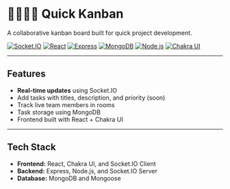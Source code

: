 # 👨‍💻👩‍💻 Quick Kanban

A collaborative kanban board built for quick project development.

[![Socket.IO](https://img.shields.io/badge/Socket.IO-black?logo=socket.io&style=for-the-badge)](https://socket.io/)
[![React](https://img.shields.io/badge/React-20232a?logo=react&logoColor=61dafb&style=for-the-badge)](https://reactjs.org/)
[![Express](https://img.shields.io/badge/Express.js-404D59?logo=express&style=for-the-badge)](https://expressjs.com/)
[![MongoDB](https://img.shields.io/badge/MongoDB-4ea94b?logo=mongodb&logoColor=white&style=for-the-badge)](https://www.mongodb.com/)
[![Node.js](https://img.shields.io/badge/Node.js-339933?logo=node.js&logoColor=white&style=for-the-badge)](https://nodejs.org/)
[![Chakra UI](https://img.shields.io/badge/Chakra%20UI-319795?logo=chakraui&logoColor=white&style=for-the-badge)](https://chakra-ui.com/)

---

## Features

- **Real-time updates** using Socket.IO
- Add tasks with titles, description, and priority (soon)
- Track live team members in rooms
- Task storage using MongoDB
- Frontend built with React + Chakra UI

---

## Tech Stack

- **Frontend:** React, Chakra UI, and Socket.IO Client
- **Backend:** Express, Node.js, and Socket.IO Server
- **Database:** MongoDB and Mongoose
